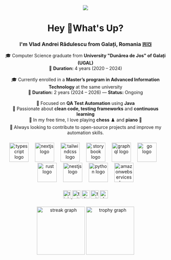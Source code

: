 <!-- 🌟 Personal Banner -->
<p align="center">
  <img src="https://capsule-render.vercel.app/api?type=waving&color=gradient&height=180&section=header&text=Vlad%20Andrei%20Radulescu%20💻&fontSize=38&fontAlignY=35&desc=QA%20Automation%20Engineer%20from%20Galati,%20Romania&descAlignY=55&descAlign=50" />
</p>

<h1 align="center">Hey 👋What's Up?</h1>

###

<h3 align="center">I'm Vlad Andrei Rădulescu from Galați, Romania 🇷🇴</h3>

<p align="center">
🎓 Computer Science graduate from <b>University "Dunărea de Jos" of Galați (UGAL)</b> <br>
📆 <b>Duration:</b> 4 years (2020 – 2024)<br><br>
🎓 Currently enrolled in a <b>Master’s program in Advanced Information Technology</b> at the same university<br>
📆 <b>Duration:</b> 2 years (2024 – 2026) — <b>Status:</b> Ongoing<br><br>
💼 Focused on <b>QA Test Automation</b> using <b>Java</b><br>
🧠 Passionate about <b>clean code, testing frameworks</b> and <b>continuous learning</b><br>
🎹 In my free time, I love playing <b>chess</b> ♟️ and <b>piano</b> 🎵<br>
🚀 Always looking to contribute to open-source projects and improve my automation skills.
</p>



###

<div align="center">
  <img src="https://skillicons.dev/icons?i=ts" height="60" alt="typescript logo"  />
  <img width="12" />
  <img src="https://skillicons.dev/icons?i=nextjs" height="60" alt="nextjs logo"  />
  <img width="12" />
  <img src="https://skillicons.dev/icons?i=tailwind" height="60" alt="tailwindcss logo"  />
  <img width="12" />
  <img src="https://cdn.jsdelivr.net/gh/devicons/devicon/icons/storybook/storybook-original.svg" height="60" alt="storybook logo"  />
  <img width="12" />
  <img src="https://skillicons.dev/icons?i=graphql" height="60" alt="graphql logo"  />
  <img width="12" />
  <img src="https://skillicons.dev/icons?i=go" height="60" alt="go logo"  />
  <img width="12" />
  <img src="https://skillicons.dev/icons?i=rust" height="60" alt="rust logo"  />
  <img width="12" />
  <img src="https://skillicons.dev/icons?i=nestjs" height="60" alt="nestjs logo"  />
  <img width="12" />
  <img src="https://skillicons.dev/icons?i=py" height="60" alt="python logo"  />
  <img width="12" />
  <img src="https://skillicons.dev/icons?i=aws" height="60" alt="amazonwebservices logo"  />
</div>

###

<div align="center">
  <a href="https://www.linkedin.com/in/vlad-andrei-radulescu-515a74383/" target="_blank">
    <img src="https://img.shields.io/static/v1?message=LinkedIn&logo=linkedin&label=&color=0077B5&logoColor=white&style=for-the-badge" height="25" alt="linkedin logo" />
  </a>
  <img src="https://img.shields.io/static/v1?message=Twitter&logo=twitter&label=&color=1DA1F2&logoColor=white&style=for-the-badge" height="25" alt="twitter logo"  />
  <img src="https://img.shields.io/static/v1?message=Discord&logo=discord&label=&color=7289DA&logoColor=white&style=for-the-badge" height="25" alt="discord logo"  />
  <img src="https://img.shields.io/static/v1?message=Twitch&logo=twitch&label=&color=9146FF&logoColor=white&style=for-the-badge" height="25" alt="twitch logo"  />
  <img src="https://img.shields.io/static/v1?message=dev.to&logo=dev.to&label=&color=0A0A0A&logoColor=white&style=for-the-badge" height="25" alt="devto logo"  />
</div>

###

<div align="center">
  <img src="https://streak-stats.demolab.com?user=VladAndrei25&locale=en&mode=daily&theme=dracula&hide_border=false&border_radius=5&order=3" height="150" alt="streak graph"  />
  <img src="https://github-profile-trophy.vercel.app?username=VladAndrei25&theme=dracula&column=-1&row=1&margin-w=8&margin-h=8&no-bg=false&no-frame=false&order=4" height="150" alt="trophy graph"  />
</div>

###

  

 
